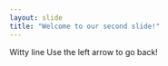 ```yaml
---
layout: slide
title: "Welcome to our second slide!"
---
```

Witty line
Use the left arrow to go back!
